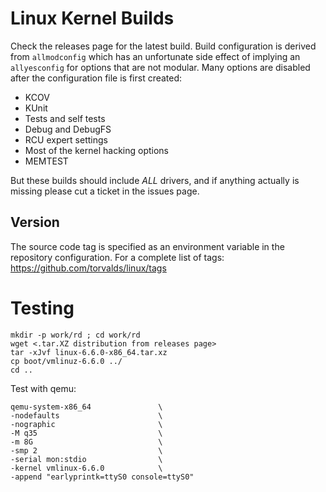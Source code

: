 # Linux Kernel Builds 
Check the releases page for the latest build. Build configuration is derived from `allmodconfig` which has an unfortunate side effect of implying an
`allyesconfig` for options that are not modular. Many options are disabled after the configuration file is first created:

- KCOV
- KUnit
- Tests and self tests
- Debug and DebugFS
- RCU expert settings
- Most of the kernel hacking options
- MEMTEST

But these builds should include *ALL* drivers, and if anything actually is missing please cut a ticket in the issues page. 

## Version
The source code tag is specified as an environment variable in the repository configuration. For a complete list of tags: https://github.com/torvalds/linux/tags

# Testing 

```
mkdir -p work/rd ; cd work/rd
wget <.tar.XZ distribution from releases page>
tar -xJvf linux-6.6.0-x86_64.tar.xz
cp boot/vmlinuz-6.6.0 ../
cd ..
```

Test with qemu:

```
qemu-system-x86_64               \
-nodefaults                      \
-nographic                       \
-M q35                           \
-m 8G                            \
-smp 2                           \
-serial mon:stdio                \
-kernel vmlinux-6.6.0            \
-append "earlyprintk=ttyS0 console=ttyS0"
```
